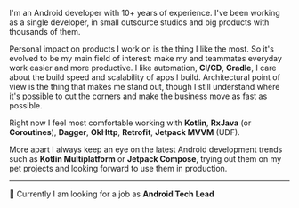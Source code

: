 I'm an Android developer with 10+ years of experience. I've been working as a single developer, in small outsource studios and big products with thousands of them.

Personal impact on products I work on is the thing I like the most. So it's evolved to be my main field of interest: make my and teammates everyday work easier and more productive. I like automation, **CI/CD**, **Gradle**, I care about the build speed and scalability of apps I build. Architectural point of view is the thing that makes me stand out, though I still understand where it's possible to cut the corners and make the business move as fast as possible.

Right now I feel most comfortable working with **Kotlin**, **RxJava** (or **Coroutines**), **Dagger**, **OkHttp**, **Retrofit**, **Jetpack MVVM** (UDF).

More apart I always keep an eye on the latest Android development trends such as **Kotlin Multiplatform** or **Jetpack Compose**, trying out them on my pet projects and looking forward to use them in production.

---

🔎 Currently I am looking for a job as **Android Tech Lead**
